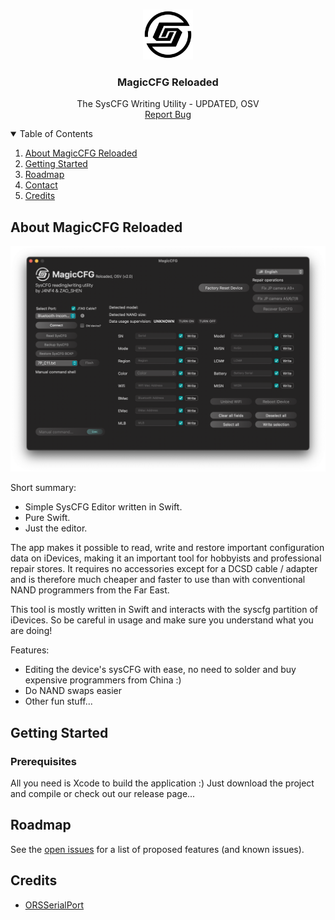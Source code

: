 <!--
*** Thanks for checking out the Best-README-Template. If you have a suggestion
*** that would make this better, please fork the repo and create a pull request
*** or simply open an issue with the tag "enhancement".
*** Thanks again! Now go create something AMAZING! :D
-->



<!-- PROJECT SHIELDS -->
<!--
*** I'm using markdown "reference style" links for readability.
*** Reference links are enclosed in brackets [ ] instead of parentheses ( ).
*** See the bottom of this document for the declaration of the reference variables
*** for contributors-url, forks-url, etc. This is an optional, concise syntax you may use.
*** https://www.markdownguide.org/basic-syntax/#reference-style-links
-->


<!-- PROJECT LOGO -->
<br />
<p align="center">
  <a href="https://github.com/j4nf4b3l/MagicCFG-Reloaded-OSV">
    <img src="images/logo.png" alt="Logo" width="80" height="80">
  </a>

  <h3 align="center">MagicCFG Reloaded</h3>

  <p align="center">
    The SysCFG Writing Utility - UPDATED, OSV
    <br />
    <a href="https://github.com/j4nf4b3l/MagicCFG-Reloaded-OSV/issues">Report Bug</a>
  </p>
</p>



<!-- TABLE OF CONTENTS -->
<details open="open">
  <summary>Table of Contents</summary>
  <ol>
    <li>
      <a href="#about-magicclock">About MagicCFG Reloaded</a>
    </li>
    <li>
      <a href="#getting-started">Getting Started</a>
    </li>
    <li><a href="#roadmap">Roadmap</a></li>
    <li><a href="#contact">Contact</a></li>
    <li><a href="#credits">Credits</a></li>
  </ol>
</details>



<!-- ABOUT THE PROJECT -->
## About MagicCFG Reloaded

[![Product Name Screen Shot][product-screenshot]](https://example.com)

Short summary:
- Simple SysCFG Editor written in Swift. 
- Pure Swift.
- Just the editor.

The app makes it possible to read, write and restore important configuration data on iDevices, making it an important tool for hobbyists and professional repair stores. It requires no accessories except for a DCSD cable / adapter and is therefore much cheaper and faster to use than with conventional NAND programmers from the Far East.

This tool is mostly written in Swift and interacts with the syscfg partition of iDevices. So be careful in usage and make sure you understand what you are doing!

Features:
* Editing the device's sysCFG with ease, no need to solder and buy expensive programmers from China :)
* Do NAND swaps easier
* Other fun stuff...

<!-- GETTING STARTED -->
## Getting Started
### Prerequisites

All you need is Xcode to build the application :)
Just download the project and compile or check out our release page...
  
  
<!-- ROADMAP -->
## Roadmap

See the [open issues](https://github.com/j4nf4b3l/MagicCFG-Reloaded-OSV/issues) for a list of proposed features (and known issues).



<!-- Credits -->
## Credits
* [ORSSerialPort](https://github.com/armadsen/ORSSerialPort)


<!-- MARKDOWN LINKS & IMAGES -->
[product-screenshot]: images/screenshot.png
